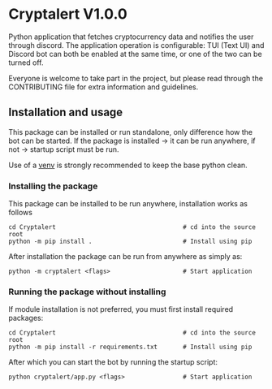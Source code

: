 # Cryptalert V1.0.0

Python application that fetches cryptocurrency data and notifies the user through discord. The application operation is
configurable: TUI (Text UI) and Discord bot can both be enabled at the same time, or one of the two can be turned off.

Everyone is welcome to take part in the project, but please read through the CONTRIBUTING file for extra information and guidelines.

## Installation and usage

This package can be installed or run standalone, only difference how the bot can be started.
If the package is installed -> it can be run anywhere, if not -> startup script must be run.

Use of a [venv](https://docs.python.org/3/tutorial/venv.html "Virtual Environments in Python")
is strongly recommended to keep the base python clean.


### Installing the package

This package can be installed to be run anywhere, installation works as follows

```
cd Cryptalert                                   # cd into the source root
python -m pip install .                         # Install using pip
```

After installation the package can be run from anywhere as simply as:

```
python -m cryptalert <flags>                    # Start application
```


### Running the package without installing

If module installation is not preferred, you must first install required packages:

```
cd Cryptalert                                   # cd into the source root
python -m pip install -r requirements.txt       # Install using pip
```

After which you can start the bot by running the startup script:

```
python cryptalert/app.py <flags>                # Start application
```